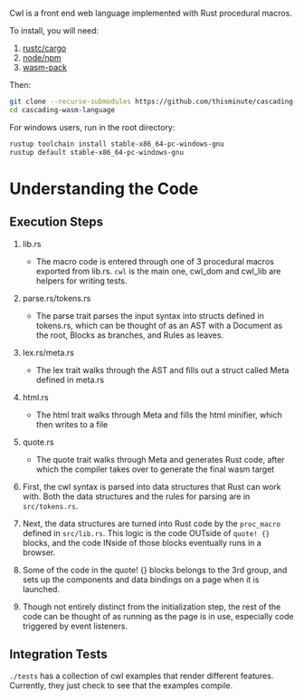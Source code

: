 Cwl is a front end web language implemented with Rust procedural macros.

To install, you will need:
1. [rustc/cargo](https://www.rust-lang.org/tools/install)
1. [node/npm](https://nodejs.org/en/download/)
1. [wasm-pack](https://rustwasm.github.io/wasm-pack/installer/)

Then:
```bash
git clone --recurse-submodules https://github.com/thisminute/cascading-wasm-language.git
cd cascading-wasm-language
```

For windows users, run in the root directory:
```bash
rustup toolchain install stable-x86_64-pc-windows-gnu
rustup default stable-x86_64-pc-windows-gnu
```

# Understanding the Code

## Execution Steps
1. lib.rs
   - The macro code is entered through one of 3 procedural macros exported from lib.rs. `cwl` is the main one, cwl_dom and cwl_lib are helpers for writing tests.
1. parse.rs/tokens.rs
   - The parse trait parses the input syntax into structs defined in tokens.rs, which can be thought of as an AST with a Document as the root, Blocks as branches, and Rules as leaves.
1. lex.rs/meta.rs
   - The lex trait walks through the AST and fills out a struct called Meta defined in meta.rs
1. html.rs
   - The html trait walks through Meta and fills the html minifier, which then writes to a file
1. quote.rs
   - The quote trait walks through Meta and generates Rust code, after which the compiler takes over to generate the final wasm target

1. First, the cwl syntax is parsed into data structures that Rust can work with. Both the data structures and the rules for parsing are in `src/tokens.rs`.
2. Next, the data structures are turned into Rust code by the `proc_macro` defined in `src/lib.rs`. This logic is the code OUTside of `quote! {}` blocks, and the code INside of those blocks eventually runs in a browser.
3. Some of the code in the quote! {} blocks belongs to the 3rd group, and sets up the components and data bindings on a page when it is launched.
4. Though not entirely distinct from the initialization step, the rest of the code can be thought of as running as the page is in use, especially code triggered by event listeners.

## Integration Tests
`./tests` has a collection of cwl examples that render different features. Currently, they just check to see that the examples compile.
